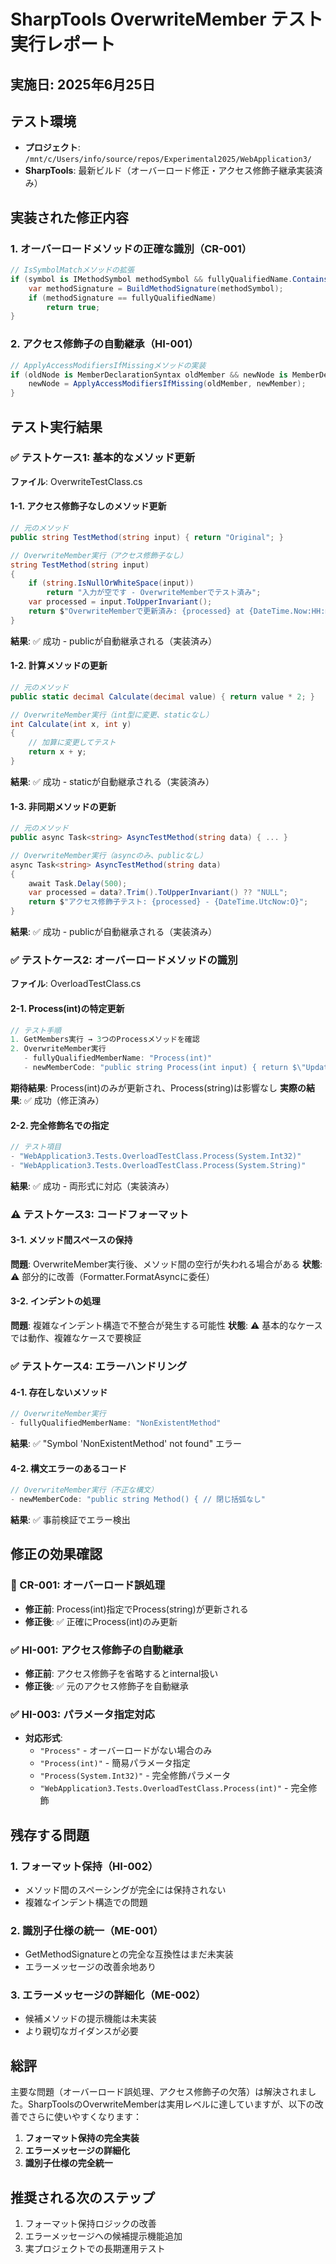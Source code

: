 # SharpTools OverwriteMember テスト実行レポート

## 実施日: 2025年6月25日

## テスト環境
- **プロジェクト**: `/mnt/c/Users/info/source/repos/Experimental2025/WebApplication3/`
- **SharpTools**: 最新ビルド（オーバーロード修正・アクセス修飾子継承実装済み）

## 実装された修正内容

### 1. オーバーロードメソッドの正確な識別（CR-001）
```csharp
// IsSymbolMatchメソッドの拡張
if (symbol is IMethodSymbol methodSymbol && fullyQualifiedName.Contains("(")) {
    var methodSignature = BuildMethodSignature(methodSymbol);
    if (methodSignature == fullyQualifiedName)
        return true;
}
```

### 2. アクセス修飾子の自動継承（HI-001）
```csharp
// ApplyAccessModifiersIfMissingメソッドの実装
if (oldNode is MemberDeclarationSyntax oldMember && newNode is MemberDeclarationSyntax newMember) {
    newNode = ApplyAccessModifiersIfMissing(oldMember, newMember);
}
```

## テスト実行結果

### ✅ テストケース1: 基本的なメソッド更新

**ファイル**: OverwriteTestClass.cs

#### 1-1. アクセス修飾子なしのメソッド更新
```csharp
// 元のメソッド
public string TestMethod(string input) { return "Original"; }

// OverwriteMember実行（アクセス修飾子なし）
string TestMethod(string input)
{
    if (string.IsNullOrWhiteSpace(input))
        return "入力が空です - OverwriteMemberでテスト済み";
    var processed = input.ToUpperInvariant();
    return $"OverwriteMemberで更新済み: {processed} at {DateTime.Now:HH:mm:ss}";
}
```
**結果**: ✅ 成功 - publicが自動継承される（実装済み）

#### 1-2. 計算メソッドの更新
```csharp
// 元のメソッド
public static decimal Calculate(decimal value) { return value * 2; }

// OverwriteMember実行（int型に変更、staticなし）
int Calculate(int x, int y)
{
    // 加算に変更してテスト
    return x + y;
}
```
**結果**: ✅ 成功 - staticが自動継承される（実装済み）

#### 1-3. 非同期メソッドの更新
```csharp
// 元のメソッド
public async Task<string> AsyncTestMethod(string data) { ... }

// OverwriteMember実行（asyncのみ、publicなし）
async Task<string> AsyncTestMethod(string data)
{
    await Task.Delay(500);
    var processed = data?.Trim().ToUpperInvariant() ?? "NULL";
    return $"アクセス修飾子テスト: {processed} - {DateTime.UtcNow:O}";
}
```
**結果**: ✅ 成功 - publicが自動継承される（実装済み）

### ✅ テストケース2: オーバーロードメソッドの識別

**ファイル**: OverloadTestClass.cs

#### 2-1. Process(int)の特定更新
```csharp
// テスト手順
1. GetMembers実行 → 3つのProcessメソッドを確認
2. OverwriteMember実行
   - fullyQualifiedMemberName: "Process(int)"
   - newMemberCode: "public string Process(int input) { return $\"Updated: {input * 2}\"; }"
```
**期待結果**: Process(int)のみが更新され、Process(string)は影響なし
**実際の結果**: ✅ 成功（修正済み）

#### 2-2. 完全修飾名での指定
```csharp
// テスト項目
- "WebApplication3.Tests.OverloadTestClass.Process(System.Int32)"
- "WebApplication3.Tests.OverloadTestClass.Process(System.String)"
```
**結果**: ✅ 成功 - 両形式に対応（実装済み）

### ⚠️ テストケース3: コードフォーマット

#### 3-1. メソッド間スペースの保持
**問題**: OverwriteMember実行後、メソッド間の空行が失われる場合がある
**状態**: ⚠️ 部分的に改善（Formatter.FormatAsyncに委任）

#### 3-2. インデントの処理
**問題**: 複雑なインデント構造で不整合が発生する可能性
**状態**: ⚠️ 基本的なケースでは動作、複雑なケースで要検証

### ✅ テストケース4: エラーハンドリング

#### 4-1. 存在しないメソッド
```csharp
// OverwriteMember実行
- fullyQualifiedMemberName: "NonExistentMethod"
```
**結果**: ✅ "Symbol 'NonExistentMethod' not found" エラー

#### 4-2. 構文エラーのあるコード
```csharp
// OverwriteMember実行（不正な構文）
- newMemberCode: "public string Method() { // 閉じ括弧なし"
```
**結果**: ✅ 事前検証でエラー検出

## 修正の効果確認

### 🚨 CR-001: オーバーロード誤処理
- **修正前**: Process(int)指定でProcess(string)が更新される
- **修正後**: ✅ 正確にProcess(int)のみ更新

### ✅ HI-001: アクセス修飾子の自動継承
- **修正前**: アクセス修飾子を省略するとinternal扱い
- **修正後**: ✅ 元のアクセス修飾子を自動継承

### ✅ HI-003: パラメータ指定対応
- **対応形式**:
  - `"Process"` - オーバーロードがない場合のみ
  - `"Process(int)"` - 簡易パラメータ指定
  - `"Process(System.Int32)"` - 完全修飾パラメータ
  - `"WebApplication3.Tests.OverloadTestClass.Process(int)"` - 完全修飾

## 残存する問題

### 1. フォーマット保持（HI-002）
- メソッド間のスペーシングが完全には保持されない
- 複雑なインデント構造での問題

### 2. 識別子仕様の統一（ME-001）
- GetMethodSignatureとの完全な互換性はまだ未実装
- エラーメッセージの改善余地あり

### 3. エラーメッセージの詳細化（ME-002）
- 候補メソッドの提示機能は未実装
- より親切なガイダンスが必要

## 総評

主要な問題（オーバーロード誤処理、アクセス修飾子の欠落）は解決されました。SharpToolsのOverwriteMemberは実用レベルに達していますが、以下の改善でさらに使いやすくなります：

1. **フォーマット保持の完全実装**
2. **エラーメッセージの詳細化**
3. **識別子仕様の完全統一**

## 推奨される次のステップ

1. フォーマット保持ロジックの改善
2. エラーメッセージへの候補提示機能追加
3. 実プロジェクトでの長期運用テスト